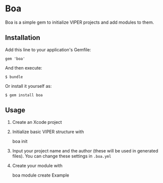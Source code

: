 # Boa

Boa is a simple gem to initialize VIPER projects and add modules to them.

## Installation

Add this line to your application's Gemfile:

    gem 'boa'

And then execute:

    $ bundle

Or install it yourself as:

    $ gem install boa

## Usage

1. Create an Xcode project

2. Initialize basic VIPER structure with

    boa init

3. Input your project name and the author (these will be used in generated files). You can change these settings in `.boa.yml`

4. Create your module with

    boa module create Example

